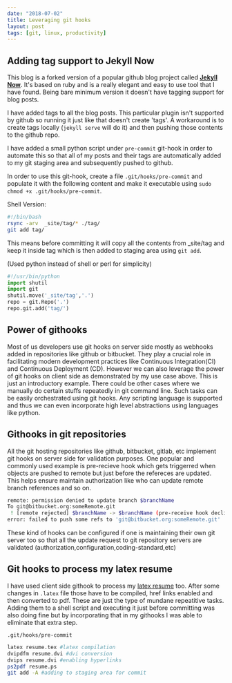 ```yaml
---
date: "2018-07-02"
title: Leveraging git hooks
layout: post
tags: [git, linux, productivity]
---
```


## Adding tag support to Jekyll Now 

This blog is a forked version of a popular github blog project called [**Jekyll Now**](https://github.com/barryclark/jekyll-now). It's based on ruby and is a really elegant and easy to use tool that I have found. Being bare minimum version it doesn't have tagging support for blog posts.

I have added tags to all the blog posts. This particular plugin isn't supported by github so running it just like that doesn't create 'tags'. A workaround is to create tags locally (`jekyll serve` will do it) and then pushing those contents to the github repo.

I have added a small python script under `pre-commit` git-hook in order to automate this so that all of my posts and their tags are automatically added to my git staging area and subsequently pushed to github.


In order to use this git-hook, create a file `.git/hooks/pre-commit` and populate it with the following content and make it executable using `sudo chmod +x .git/hooks/pre-commit`. 

Shell Version:
```sh
#!/bin/bash
rsync -arv  _site/tag/* ./tag/
git add tag/
```

This means before committing it will copy all the contents from _site/tag and keep it inside tag which is then added to staging area using `git add`.


(Used python instead of shell or perl for simplicity)

```python
#!/usr/bin/python
import shutil
import git
shutil.move('_site/tag','.')
repo = git.Repo('.')
repo.git.add('tag/')
```

## Power of githooks

Most of us developers use git hooks on server side mostly as webhooks added in repositories like github or bitbucket. They play a crucial role in facilitating modern development practices like Continuous Integration(CI) and Continuous Deployment (CD). However we can also leverage the power of git hooks on client side as demonstrated by my use case above. This is just an introductory example. There could be other cases where we manually do certain stuffs repeatedly in git command line. Such tasks can be easily orchestrated using git hooks. Any scripting language is supported and thus we can even incorporate high level abstractions using languages like python. 

## Githooks in git repositories

All the git hosting repositories like github, bitbucket, gitlab, etc implement git hooks on server side for validation purposes. One popular and commonly used example is pre-recieve hook which gets triggerred when objects are pushed to remote but just before the refereces are updated. This helps ensure maintain authorization like who can update remote branch references and so on. 

```sh
remote: permission denied to update branch $branchName
To git@bitbucket.org:someRemote.git
 ! [remote rejected] $branchName -> $branchName (pre-receive hook declined)
error: failed to push some refs to 'git@bitbucket.org:someRemote.git'
```

These kind of hooks can be configured if one is maintaining their own git server too so that all the update request to git repository servers are validated (authorization,configuration,coding-standard,etc) 


## Git hooks to process my latex resume

I have used client side githook to process my [latex resume](https://github.com/sudipbhandari126/sudip_resume) too. After some changes in `.latex` file those have to be compiled, href links enabled and then converted to pdf. These are just the type of mundane repeatitive tasks. Adding them to a shell script and executing it just before committing was also doing fine but by incorporating that in my githooks I was able to eliminate that extra step.

`.git/hooks/pre-commit`

```sh
latex resume.tex #latex compilation
dvipdfm resume.dvi #dvi conversion
dvips resume.dvi #enabling hyperlinks
ps2pdf resume.ps
git add -A #adding to staging area for commit
```


